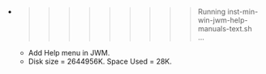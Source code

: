 * >>>>>>>>> Running inst-min-win-jwm-help-manuals-text.sh ...
  * Add Help menu in JWM.
  * Disk size = 2644956K. Space Used = 28K.
